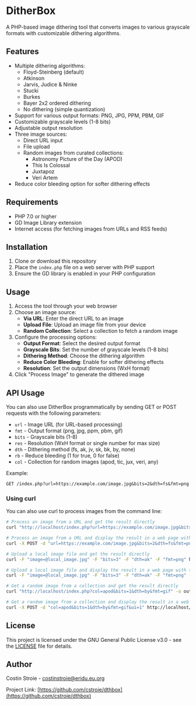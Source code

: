 # DitherBox

A PHP-based image dithering tool that converts images to various grayscale formats with customizable dithering algorithms.

## Features

- Multiple dithering algorithms:
  - Floyd-Steinberg (default)
  - Atkinson
  - Jarvis, Judice & Ninke
  - Stucki
  - Burkes
  - Bayer 2x2 ordered dithering
  - No dithering (simple quantization)
- Support for various output formats: PNG, JPG, PPM, PBM, GIF
- Customizable grayscale levels (1-8 bits)
- Adjustable output resolution
- Three image sources:
  - Direct URL input
  - File upload
  - Random images from curated collections:
    - Astronomy Picture of the Day (APOD)
    - This Is Colossal
    - Juxtapoz
    - Veri Artem
- Reduce color bleeding option for softer dithering effects

## Requirements

- PHP 7.0 or higher
- GD Image Library extension
- Internet access (for fetching images from URLs and RSS feeds)

## Installation

1. Clone or download this repository
2. Place the `index.php` file on a web server with PHP support
3. Ensure the GD library is enabled in your PHP configuration

## Usage

1. Access the tool through your web browser
2. Choose an image source:
   - **Via URL**: Enter the direct URL to an image
   - **Upload File**: Upload an image file from your device
   - **Random Collection**: Select a collection to fetch a random image
3. Configure the processing options:
   - **Output Format**: Select the desired output format
   - **Grayscale Bits**: Set the number of grayscale levels (1-8 bits)
   - **Dithering Method**: Choose the dithering algorithm
   - **Reduce Color Bleeding**: Enable for softer dithering effects
   - **Resolution**: Set the output dimensions (WxH format)
4. Click "Process Image" to generate the dithered image

## API Usage

You can also use DitherBox programmatically by sending GET or POST requests with the following parameters:

- `url` - Image URL (for URL-based processing)
- `fmt` - Output format (png, jpg, ppm, pbm, gif)
- `bits` - Grayscale bits (1-8)
- `res` - Resolution (WxH format or single number for max size)
- `dth` - Dithering method (fs, ak, jv, sk, bk, by, none)
- `rb` - Reduce bleeding (1 for true, 0 for false)
- `col` - Collection for random images (apod, tic, jux, veri, any)

Example:
```
GET /index.php?url=https://example.com/image.jpg&bits=2&dth=fs&fmt=png
```

### Using curl

You can also use curl to process images from the command line:

```bash
# Process an image from a URL and get the result directly
curl "http://localhost/index.php?url=https://example.com/image.jpg&bits=2&dth=fs&fmt=png" -o output.png

# Process an image from a URL and display the result in a web page with the form
curl -X POST -d "url=https://example.com/image.jpg&bits=2&dth=fs&fmt=png&ui=1" http://localhost/index.php -o output.html

# Upload a local image file and get the result directly
curl -F "image=@local_image.jpg" -F "bits=3" -F "dth=ak" -F "fmt=png" http://localhost/index.php -o output.png

# Upload a local image file and display the result in a web page with the form
curl -F "image=@local_image.jpg" -F "bits=3" -F "dth=ak" -F "fmt=png" -F "ui=1" http://localhost/index.php -o output.html

# Get a random image from a collection and get the result directly
curl "http://localhost/index.php?col=apod&bits=1&dth=by&fmt=gif" -o output.gif

# Get a random image from a collection and display the result in a web page with the form
curl -X POST -d "col=apod&bits=1&dth=by&fmt=gif&ui=1" http://localhost/index.php -o output.html
```

## License

This project is licensed under the GNU General Public License v3.0 - see the [LICENSE](LICENSE) file for details.

## Author

Costin Stroie - [costinstroie@eridu.eu.org](mailto:costinstroie@eridu.eu.org)

Project Link: [https://github.com/cstroie/dthbox](https://github.com/cstroie/dthbox)
